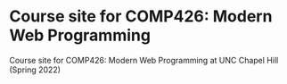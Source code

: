# Course site for COMP426: Modern Web Programming
Course site for COMP426: Modern Web Programming at UNC Chapel Hill (Spring 2022)
